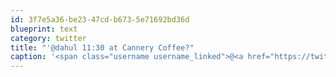 ```yaml
---
id: 3f7e5a36-be23-47cd-b673-5e71692bd36d
blueprint: text
category: twitter
title: "'@dahul 11:30 at Cannery Coffee?"
caption: '<span class="username username_linked">@<a href="https://twitter.com/dahul" title="Darren Hull (dahul)">dahul</a></span> 11:30 at Cannery Coffee?'
---
```

